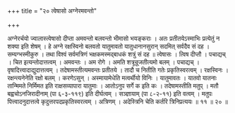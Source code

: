 +++
title = "२० त्वेषासो अग्नेरमवन्तो"

+++

अग्नेरर्चयो ज्वालास्त्वेषासो दीप्ता अमवन्तो बलवन्तो भीमासो भयङ्कराः । अतः प्रतीतयेऽस्माभिः प्रत्येतुं न शक्या इति शेषम् । हे अग्ने रक्षस्विनो बलवतो यातुमावतो यातुधानानसुरान् सदमित् सर्वदैव सं दह । सम्यग्भस्मीकुरु । तथा विश्वं सर्वमत्रिणं भक्षकमस्मद्बाधकं शत्रुं सं दह ॥ त्वेषासः । त्विष दीप्तौ । पचाद्यच् । चित इत्यन्तोदात्तत्वम् । अमवन्तः । अम रोगे । अमति शत्रून्रूजतीत्यमो बलम् । पचाद्यच् । वृषादित्त्वादाद्युदात्तत्वम् । तदेषामस्तीत्यमवन्तः प्रतीतये । तादौ च नितीति गतेः प्रकृतिस्वरत्वम् । रक्षस्विनः । रक्षन्त्यनेनेति रक्षो बलम् । करणेऽसुन् । अस्मायामेधेति मत्वर्थीयो विनिः । यातुमावतः । यातवो यातनाः तान्मिमते निर्मिमत इति राक्षसव्यापारा यातुमाः । आतोऽनुप सर्गे क इति कः । तदेषामस्तीति मतुप् । मतौ बह्वचोऽनजिरादीनाम् (पा ६-३-११९) इति दीर्घत्वम् । सञ्ज्ञायाम् (पा ८-२-११) इति वत्वम् । मतुपः पित्त्वादनुदात्तत्वे कृदुत्तरपदप्रकृतिस्वरत्वम् । अत्रिणम् । अदेस्त्रिनि चेति कर्तरि त्रिनिप्रत्ययः ॥ ११ ॥ २० ॥